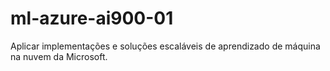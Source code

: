 # ml-azure-ai900-01
Aplicar implementações e soluções escaláveis de aprendizado de máquina na nuvem da Microsoft.
